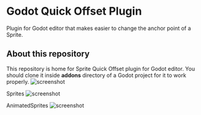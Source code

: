 # Godot Quick Offset Plugin

Plugin for Godot editor that makes easier to change the anchor point of a Sprite.

## About this repository

This repository is home for Sprite Quick Offset plugin for Godot editor. You should clone it inside **addons** directory of a Godot project for it to work properly.
![screenshot](https://i.imgur.com/vH5Oq2u.gif)

Sprites
![screenshot](https://i.imgur.com/ULlJ9Wc.gif)

AnimatedSprites
![screenshot](https://i.imgur.com/0SOtiOf.gif)